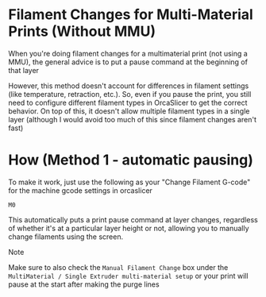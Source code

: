 ﻿# Filament Changes for Multi-Material Prints (Without MMU)

When you're doing filament changes for a multimaterial print (not using a MMU), the general advice is to put a pause command at the beginning of that layer

However, this method doesn't account for differences in filament settings (like temperature, retraction, etc.). So, even if you pause the print, you still need to configure different filament types in OrcaSlicer to get the correct behavior. On top of this, it doesn't allow multiple filament types in a single layer (although I would avoid too much of this since filament changes aren't fast)
# How (Method 1 - automatic pausing)

To make it work, just use the following as your "Change Filament G-code" for the machine gcode settings in orcaslicer

```ngc
M0
```

This automatically puts a print pause command at layer changes, regardless of whether it's at a particular layer height or not, allowing you to manually change filaments using the screen.

>[!NOTE]
>Make sure to also check the `Manual Filament Change` box under the `MultiMaterial / Single Extruder multi-material setup` or your print will pause at the start after making the purge lines